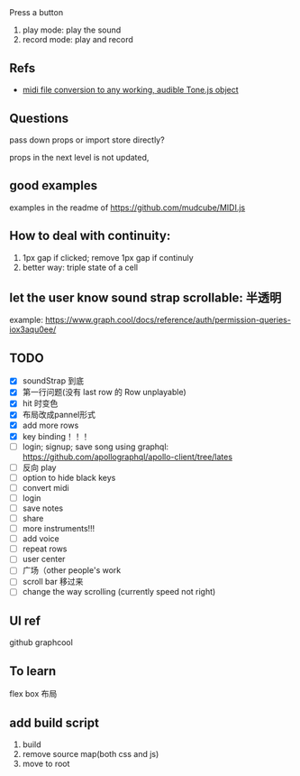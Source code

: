##

Press a button
1. play mode: play the sound
2. record mode: play and record


## Refs

- [midi file conversion to any working, audible Tone.js object](https://github.com/Tonejs/Tone.js/issues/137)


## Questions

pass down props or import store directly?


props in the next level is not updated,


## good examples

examples in the readme of https://github.com/mudcube/MIDI.js



## How to deal with continuity:

1. 1px gap if clicked; remove 1px gap if continuly
2. better way: triple state of a cell

## let the user know sound strap scrollable: 半透明
example: https://www.graph.cool/docs/reference/auth/permission-queries-iox3aqu0ee/

## TODO
- [x] soundStrap 到底
- [x] 第一行问题(没有 last row 的 Row unplayable)
- [x] hit 时变色
- [x] 布局改成pannel形式
- [x] add more rows
- [x] key binding！！！
- [ ] login; signup; save song using graphql: https://github.com/apollographql/apollo-client/tree/lates
- [ ] 反向 play
- [ ] option to hide black keys
- [ ] convert midi
- [ ] login
- [ ] save notes
- [ ] share
- [ ] more instruments!!!
- [ ] add voice
- [ ] repeat rows
- [ ] user center
- [ ] 广场（other people's work
- [ ] scroll bar 移过来
- [ ] change the way scrolling (currently speed not right)

## UI ref

github
graphcool

## To learn

flex box 布局

## add build script

1. build 
2. remove source map(both css and js)
3. move to root